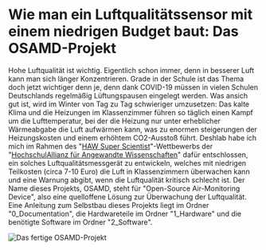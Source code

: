 # Wie man ein Luftqualitätssensor mit einem niedrigen Budget baut: Das OSAMD-Projekt
Hohe Luftqualität ist wichtig. Eigentlich schon immer, denn in besserer Luft kann man sich länger Konzentrieren. Grade in der Schule ist das Thema doch jetzt wichtiger denn je, denn dank COVID-19 müssen in vielen Schulen Deutschlands regelmäßig Lüftungspausen eingelegt werden. Was ansich gut ist, wird im Winter von Tag zu Tag schwieriger umzusetzen: Das kalte Klima und die Heizungen im Klassenzimmer führen so täglich einen Kampf um die Lufttemperatur, bei der die Heizung nur unter erheblicher Wärmeabgabe die Luft aufwärmen kann, was zu enormen steigerungen der Heizungskosten und einem erhöhtem CO2-Ausstoß führt.
Deshlab habe ich mich im Rahmen des "[HAW Super Scientist](https://www.hawtech.de/presse/pressemeldungen/details/news/hawtech-startet-science-competition/)"-Wettbewerbs der "[HochschulAllianz für Angewandte Wissenschaften](https://www.hawtech.de/)" dafür entschlossen, ein solches Luftqualitätsmessgerät zu entwickeln, welches mit niedrigen Teilkosten (circa 7-10 Euro) die Luft in Klassenzimmern überwachen kann und eine Warnung abgibt, wenn die Luftqualität kritisch schlecht ist. Der Name dieses Projekts, OSAMD, steht für "Open-Source Air-Monitoring Device", also eine quelloffene Lösung zur Überwachung der Luftqualität.
Eine Anleitung zum Selbstbau dieses Projekts liegt im Ordner "0_Documentation", die Hardwareteile im Ordner "1_Hardware" und die benötigte Software im Ordner "2_Software".

![Das fertige OSAMD-Projekt](https://github.com/PaulGoldschmidt/OSAMD/blob/main/1_Hardware/Pictures/completed.jpg)
